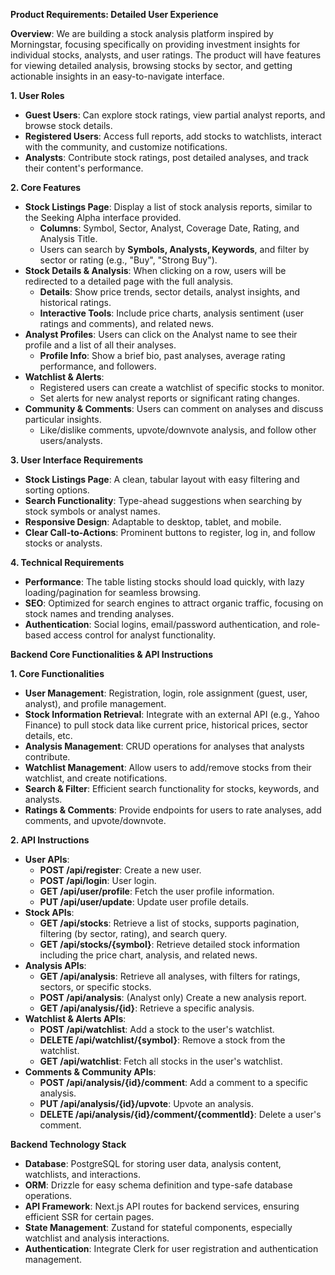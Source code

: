 **Product Requirements: Detailed User Experience**

**Overview**: We are building a stock analysis platform inspired by Morningstar, focusing specifically on providing investment insights for individual stocks, analysts, and user ratings. The product will have features for viewing detailed analysis, browsing stocks by sector, and getting actionable insights in an easy-to-navigate interface.

**1. User Roles**
   - **Guest Users**: Can explore stock ratings, view partial analyst reports, and browse stock details.
   - **Registered Users**: Access full reports, add stocks to watchlists, interact with the community, and customize notifications.
   - **Analysts**: Contribute stock ratings, post detailed analyses, and track their content's performance.

**2. Core Features**
   - **Stock Listings Page**: Display a list of stock analysis reports, similar to the Seeking Alpha interface provided.
     - **Columns**: Symbol, Sector, Analyst, Coverage Date, Rating, and Analysis Title.
     - Users can search by **Symbols, Analysts, Keywords**, and filter by sector or rating (e.g., "Buy", "Strong Buy").
   - **Stock Details & Analysis**: When clicking on a row, users will be redirected to a detailed page with the full analysis.
     - **Details**: Show price trends, sector details, analyst insights, and historical ratings.
     - **Interactive Tools**: Include price charts, analysis sentiment (user ratings and comments), and related news.
   - **Analyst Profiles**: Users can click on the Analyst name to see their profile and a list of all their analyses.
     - **Profile Info**: Show a brief bio, past analyses, average rating performance, and followers.
   - **Watchlist & Alerts**:
     - Registered users can create a watchlist of specific stocks to monitor.
     - Set alerts for new analyst reports or significant rating changes.
   - **Community & Comments**: Users can comment on analyses and discuss particular insights.
     - Like/dislike comments, upvote/downvote analysis, and follow other users/analysts.

**3. User Interface Requirements**
   - **Stock Listings Page**: A clean, tabular layout with easy filtering and sorting options.
   - **Search Functionality**: Type-ahead suggestions when searching by stock symbols or analyst names.
   - **Responsive Design**: Adaptable to desktop, tablet, and mobile.
   - **Clear Call-to-Actions**: Prominent buttons to register, log in, and follow stocks or analysts.

**4. Technical Requirements**
   - **Performance**: The table listing stocks should load quickly, with lazy loading/pagination for seamless browsing.
   - **SEO**: Optimized for search engines to attract organic traffic, focusing on stock names and trending analyses.
   - **Authentication**: Social logins, email/password authentication, and role-based access control for analyst functionality.

**Backend Core Functionalities & API Instructions**

**1. Core Functionalities**
   - **User Management**: Registration, login, role assignment (guest, user, analyst), and profile management.
   - **Stock Information Retrieval**: Integrate with an external API (e.g., Yahoo Finance) to pull stock data like current price, historical prices, sector details, etc.
   - **Analysis Management**: CRUD operations for analyses that analysts contribute.
   - **Watchlist Management**: Allow users to add/remove stocks from their watchlist, and create notifications.
   - **Search & Filter**: Efficient search functionality for stocks, keywords, and analysts.
   - **Ratings & Comments**: Provide endpoints for users to rate analyses, add comments, and upvote/downvote.

**2. API Instructions**
   - **User APIs**:
     - **POST /api/register**: Create a new user.
     - **POST /api/login**: User login.
     - **GET /api/user/profile**: Fetch the user profile information.
     - **PUT /api/user/update**: Update user profile details.
   - **Stock APIs**:
     - **GET /api/stocks**: Retrieve a list of stocks, supports pagination, filtering (by sector, rating), and search query.
     - **GET /api/stocks/{symbol}**: Retrieve detailed stock information including the price chart, analysis, and related news.
   - **Analysis APIs**:
     - **GET /api/analysis**: Retrieve all analyses, with filters for ratings, sectors, or specific stocks.
     - **POST /api/analysis**: (Analyst only) Create a new analysis report.
     - **GET /api/analysis/{id}**: Retrieve a specific analysis.
   - **Watchlist & Alerts APIs**:
     - **POST /api/watchlist**: Add a stock to the user's watchlist.
     - **DELETE /api/watchlist/{symbol}**: Remove a stock from the watchlist.
     - **GET /api/watchlist**: Fetch all stocks in the user's watchlist.
   - **Comments & Community APIs**:
     - **POST /api/analysis/{id}/comment**: Add a comment to a specific analysis.
     - **PUT /api/analysis/{id}/upvote**: Upvote an analysis.
     - **DELETE /api/analysis/{id}/comment/{commentId}**: Delete a user's comment.

**Backend Technology Stack**
   - **Database**: PostgreSQL for storing user data, analysis content, watchlists, and interactions.
   - **ORM**: Drizzle for easy schema definition and type-safe database operations.
   - **API Framework**: Next.js API routes for backend services, ensuring efficient SSR for certain pages.
   - **State Management**: Zustand for stateful components, especially watchlist and analysis interactions.
   - **Authentication**: Integrate Clerk for user registration and authentication management.


